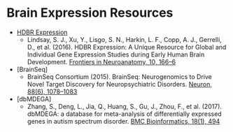 # Brain Expression Resources

- [HDBR Expression](http://www.hdbr.org/expression)
    - Lindsay, S. J., Xu, Y., Lisgo, S. N., Harkin, L. F., Copp, A. J., Gerrelli, D., et al. (2016). HDBR Expression: A Unique Resource for Global and Individual Gene Expression Studies during Early Human Brain Development. [Frontiers in Neuroanatomy, 10, 166–6](http://doi.org/10.3389/fnana.2016.00086)
- [BrainSeq]
    - BrainSeq Consortium (2015). BrainSeq: Neurogenomics to Drive Novel Target Discovery for Neuropsychiatric Disorders. [Neuron, 88(6), 1078–1083](http://doi.org/10.1016/j.neuron.2015.10.047)
- [dbMDEGA]
    - Zhang, S., Deng, L., Jia, Q., Huang, S., Gu, J., Zhou, F., et al. (2017). dbMDEGA: a database for meta-analysis of differentially expressed genes in autism spectrum disorder. [BMC Bioinformatics, 18(1), 494](http://doi.org/10.1186/s12859-017-1915-2)
